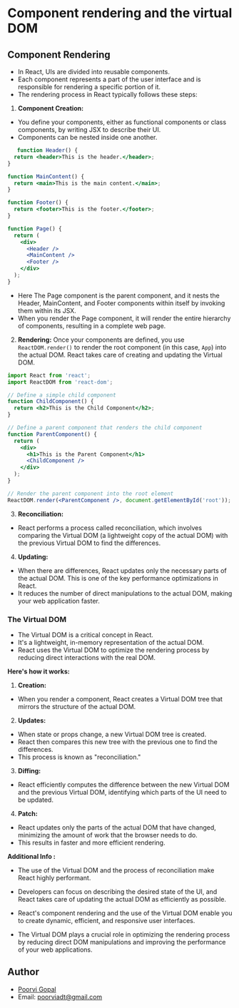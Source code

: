 # Component rendering and the virtual DOM

## Component Rendering

- In React, UIs are divided into reusable components. 
- Each component represents a part of the user interface and is responsible for rendering a specific portion of it. 
- The rendering process in React typically follows these steps:

1. **Component Creation:** 
- You define your components, either as functional components or class components, by writing JSX to describe their UI. 
- Components can be nested inside one another.

```jsx
   function Header() {
  return <header>This is the header.</header>;
}

function MainContent() {
  return <main>This is the main content.</main>;
}

function Footer() {
  return <footer>This is the footer.</footer>;
}

function Page() {
  return (
    <div>
      <Header />
      <MainContent />
      <Footer />
    </div>
  );
}

```

- Here The Page component is the parent component, and it nests the Header, MainContent, and Footer components within itself by invoking them within its JSX. 
- When you render the Page component, it will render the entire hierarchy of components, resulting in a complete web page.

2. **Rendering:** Once your components are defined, you use `ReactDOM.render()` to render the root component (in this case, `App`) into the actual DOM. React takes care of creating and updating the Virtual DOM.

```jsx
import React from 'react';
import ReactDOM from 'react-dom';

// Define a simple child component
function ChildComponent() {
  return <h2>This is the Child Component</h2>;
}

// Define a parent component that renders the child component
function ParentComponent() {
  return (
    <div>
      <h1>This is the Parent Component</h1>
      <ChildComponent />
    </div>
  );
}

// Render the parent component into the root element
ReactDOM.render(<ParentComponent />, document.getElementById('root'));
```

3. **Reconciliation:** 
- React performs a process called reconciliation, which involves comparing the Virtual DOM (a lightweight copy of the actual DOM) with the previous Virtual DOM to find the differences.

4. **Updating:** 
- When there are differences, React updates only the necessary parts of the actual DOM. This is one of the key performance optimizations in React. 
- It reduces the number of direct manipulations to the actual DOM, making your web application faster.

### The Virtual DOM

- The Virtual DOM is a critical concept in React. 
- It's a lightweight, in-memory representation of the actual DOM. 
- React uses the Virtual DOM to optimize the rendering process by reducing direct interactions with the real DOM. 

**Here's how it works:**

1. **Creation:** 
- When you render a component, React creates a Virtual DOM tree that mirrors the structure of the actual DOM.

2. **Updates:** 
- When state or props change, a new Virtual DOM tree is created. 
- React then compares this new tree with the previous one to find the differences. 
- This process is known as "reconciliation."

3. **Diffing:** 
- React efficiently computes the difference between the new Virtual DOM and the previous Virtual DOM, identifying which parts of the UI need to be updated.

4. **Patch:** 
- React updates only the parts of the actual DOM that have changed, minimizing the amount of work that the browser needs to do. 
- This results in faster and more efficient rendering.

**Additional Info :**
- The use of the Virtual DOM and the process of reconciliation make React highly performant. 
- Developers can focus on describing the desired state of the UI, and React takes care of updating the actual DOM as efficiently as possible.

- React's component rendering and the use of the Virtual DOM enable you to create dynamic, efficient, and responsive user interfaces. 
- The Virtual DOM plays a crucial role in optimizing the rendering process by reducing direct DOM manipulations and improving the performance of your web applications.

## Author

- [Poorvi Gopal](https://github.com/PoorviGopal)
- Email: poorviadt@gmail.com
